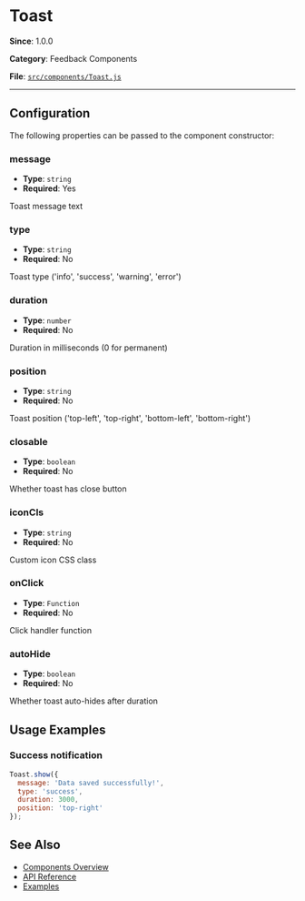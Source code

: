 # Toast



**Since**: 1.0.0

**Category**: Feedback Components

**File**: [`src/components/Toast.js`](src/components/Toast.js)

---

## Configuration

The following properties can be passed to the component constructor:

### message

- **Type**: `string`
- **Required**: Yes

Toast message text

### type

- **Type**: `string`
- **Required**: No

Toast type ('info', 'success', 'warning', 'error')

### duration

- **Type**: `number`
- **Required**: No

Duration in milliseconds (0 for permanent)

### position

- **Type**: `string`
- **Required**: No

Toast position ('top-left', 'top-right', 'bottom-left', 'bottom-right')

### closable

- **Type**: `boolean`
- **Required**: No

Whether toast has close button

### iconCls

- **Type**: `string`
- **Required**: No

Custom icon CSS class

### onClick

- **Type**: `Function`
- **Required**: No

Click handler function

### autoHide

- **Type**: `boolean`
- **Required**: No

Whether toast auto-hides after duration




## Usage Examples

### Success notification


```javascript
Toast.show({
  message: 'Data saved successfully!',
  type: 'success',
  duration: 3000,
  position: 'top-right'
});
```


## See Also

- [Components Overview](../index.md)
- [API Reference](../api/component.md)
- [Examples](../examples/index.md)
